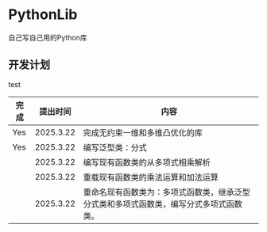 # PythonLib
自己写自己用的Python库

## 开发计划

test

|完成|提出时间|内容|
|---|---|---|
|Yes|2025.3.22|完成无约束一维和多维凸优化的库|
|Yes|2025.3.22|编写泛型类：分式|
||2025.3.22|编写现有函数类的从多项式相乘解析|
||2025.3.22|重载现有函数类的乘法运算和加法运算|
||2025.3.22|重命名现有函数类为：多项式函数类，继承泛型分式类和多项式函数类，编写分式多项式函数类。||